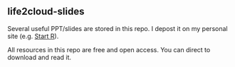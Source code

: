 ## life2cloud-slides

Several useful PPT/slides are stored in this repo. I depost it on my personal site (e.g. [Start R](http://slides/life2cloud.com/startR/startR.html)). 

All resources in this repo are free and open access. You can direct to download and read it.
